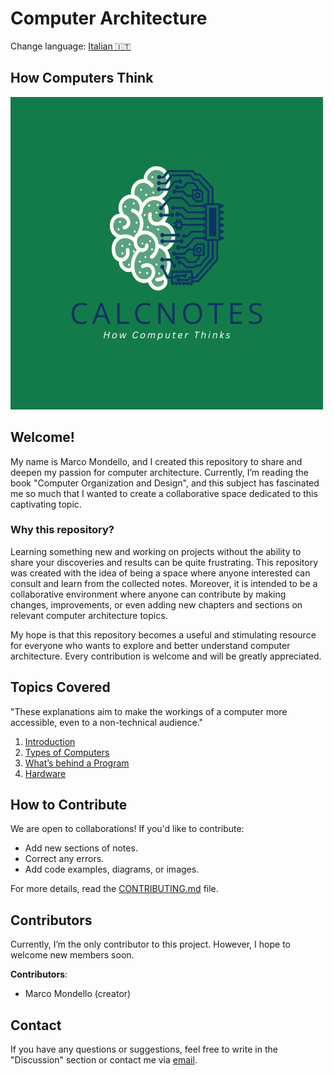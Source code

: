 # Computer Architecture

Change language: [Italian 🇮🇹](ilCalcolatore/READMEita.md)


## How Computers Think

![CalcNotes Logo](./images/CALCNOTES(1).png)

## Welcome!
My name is Marco Mondello, and I created this repository to share and deepen my passion for computer architecture. Currently, I’m reading the book "Computer Organization and Design", and this subject has fascinated me so much that I wanted to create a collaborative space dedicated to this captivating topic.

### Why this repository?
Learning something new and working on projects without the ability to share your discoveries and results can be quite frustrating. This repository was created with the idea of being a space where anyone interested can consult and learn from the collected notes. Moreover, it is intended to be a collaborative environment where anyone can contribute by making changes, improvements, or even adding new chapters and sections on relevant computer architecture topics.

My hope is that this repository becomes a useful and stimulating resource for everyone who wants to explore and better understand computer architecture. Every contribution is welcome and will be greatly appreciated.

## Topics Covered

"These explanations aim to make the workings of a computer more accessible, even to a non-technical audience."

1. [Introduction](Computer/introduction.md)
2. [Types of Computers](Computer/computerModels.md)
3. [What’s behind a Program](Computer/behindAProgram.md)
4. [Hardware](Computer/Hardware.md)

## How to Contribute
We are open to collaborations! If you'd like to contribute:
- Add new sections of notes.
- Correct any errors.
- Add code examples, diagrams, or images.

For more details, read the [CONTRIBUTING.md](./CONTRIBUTING.md) file.

## Contributors
Currently, I’m the only contributor to this project. However, I hope to welcome new members soon.

**Contributors**:

- Marco Mondello (creator)

## Contact
If you have any questions or suggestions, feel free to write in the "Discussion" section or contact me via [email](mondellomarco03@gmail.com).


